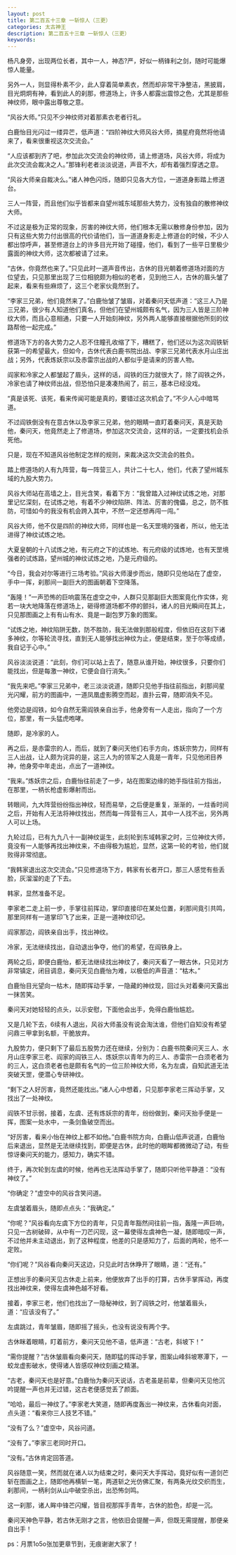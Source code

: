 ```yaml
---
layout: post
title: 第二百五十三章 一斩惊人（三更）
categories: 太古神王
description: 第二百五十三章 一斩惊人（三更）
keywords:
---
```


杨凡身旁，出现两位长者，其中一人，神态?严，好似一柄锋利之剑，随时可能爆惊人能量。

另外一人，则显得朴素不少，此人穿着简单素衣，然而却非常干净整洁，黑披肩，目光炯炯有神，看到此人的刹那，修道场上，许多人都露出震惊之色，尤其是那些神纹师，眼中露出尊敬之意。

“风谷大师。”只见不少神纹师对着那素衣老者行礼。

白鹿怡目光闪过一缕异芒，低声道：“四阶神纹大师风谷大师，摘星府竟然将他请来了，看来很重视这次交流会。”

“人应该都到齐了吧，参加此次交流会的神纹师，请上修道场，风谷大师，将成为此次交流会裁决之人。”那锋利老者淡淡说道，声音不大，却有着强烈穿透之意。

“风谷大师亲自裁决么。”诸人神色闪烁，随即只见各大方位，一道道身影踏上修道台。

三人一阵营，而且他们似乎皆都来自望州城东域那些大势力，没有独自的散修神纹大师。

不过这是极为正常的现象，厉害的神纹大师，他们根本无需以散修身份参加，因为只有这些大势力付出很高的代价请他们，当一道道身影走上修道台的时候，不少人都出惊呼声，甚至修道台上的许多目光开始了碰撞，他们，看到了一些平日里极少露面的神纹大师，这次都被请了过来。

“古休，你竟然也来了。”只见此时一道声音传出，古休的目光朝着修道场对面的方位望去，只见那里出现了三位相貌颇为相似的老者，见到他三人，古休的眉头皱了起来，看来有些麻烦了，这三个老家伙竟然到了。

“李家三兄弟，他们竟然来了。”白鹿怡皱了皱眉，对着秦问天低声道：“这三人乃是三兄弟，很少有人知道他们真名，但他们在望州城颇有名气，因为三人皆是三阶神纹大师，而且心意相通，只要一人开始刻神纹，另外两人能够直接根据他所刻的纹路帮他一起完成。”

修道场下方的各大势力之人忍不住瞳孔收缩了下，糟糕了，他们还以为这次阎铁斩获第一的希望最大，但如今，古休代表白鹿书院出战、李家三兄弟代表水月山庄出战；另外，代表炼妖宗以及赤雷宗出战的人都似乎是请来的厉害人物。

阎家和冷家之人都皱起了眉头，这样的话，阎铁的压力就很大了，除了阎铁之外，冷家也请了神纹师出战，但恐怕只是凑凑热闹了，前三，基本已经没戏。

“真是该死、该死，看来传闻可能是真的，要错过这次机会了。”不少人心中暗骂道。

不过阎铁倒没有在意古休以及李家三兄弟，他的眼睛一直盯着秦问天，真是天助他，秦问天，他竟然走上了修道场，参加这次交流会，这样的话，一定要找机会杀死他。

只是，现在不知道风谷他制定怎样的规则，来裁决这次交流会的胜负。

踏上修道场的人有九阵营，每一阵营三人，共计二十七人，他们，代表了望州城东域的九股大势力。

风谷大师站在高墙之上，目光含笑，看着下方：“我曾踏入过神纹试炼之地，对那里记忆深刻，在试炼之地，有着不少神纹陷阱、阵法、厉害的傀儡，总之，防不胜防，可惜如今的我没有机会跨入其中，不然一定还想再闯一闯。”

风谷大师，他不仅是四阶的神纹大师，同样也是一名天罡境的强者，所以，他无法进得了神纹试炼之地。

大夏皇朝的十八试炼之地，有元府之下的试炼地、有元府级的试炼地，也有天罡境强者的试炼路，望州城的神纹试炼之地，乃是元府级的。

“今日，我会对尔等进行三场考验。”风谷大师漫步而出，随即只见他站在了虚空，手中一挥，刹那间一副巨大的图画朝着下空降落。

“轰隆！”一声恐怖的巨响震荡在虚空之中，人群只见那副巨大图案竟化作实体，宛若一块大地降落在修道场上，砸得修道场都不停的颤抖，诸人的目光瞬间在其上，只见那图画之上有有山有水、竟是一副包罗万象的图案。

“试炼之地，神纹陷阱无数，防不胜防，我无法做到那般程度，但依旧在这刻下诸多神纹，尔等轮流寻找，直到无人能够找出神纹为止，便是结束，至于尔等成绩，我自记于心中。”

风谷淡淡说道：“此刻，你们可以站上去了，随意从谁开始，神纹很多，只要你们能找出，但是每激一神纹，它便会自行消失。”

“我先来吧。”李家三兄弟中，老三淡淡说道，随即只见他手指往前指出，刹那间星光闪耀，前方的图画中，一道凤凰虚影腾空而起，直扑云霄，随即消失不见。

他旁边是阎铁，如今自然无需阎铁亲自出手，他身旁有一人走出，指向了一个方位，那里，有一头猛虎咆哮。

随即，是冷家的人。

再之后，是赤雷宗的人，而后，就到了秦问天他们右手方向，炼妖宗势力，同样有三人出战，让人颇为诧异的是，这三人为的领军之人竟是一青年，只见他闭目养神，他身旁中年走出，点出了一道神纹。

“我来。”炼妖宗之后，白鹿怡往前走了一步，站在图案边缘的她手指往前方指出，在那里，一柄长枪虚影爆射而出。

转眼间，九大阵营纷纷指出神纹，轻而易举，之后便是重复，渐渐的，一炷香时间之后，开始有人无法将神纹找出，然而每一阵营有三人，其中一人找不出，另外两人可以上场。

九轮过后，已有九九八十一副神纹诞生，此刻轮到东域韩家之时，三位神纹大师，竟没有一人能够再找出神纹来，不由得极为尴尬，显然，这第一轮的考验，他们就败得非常彻底。

“我韩家退出这次交流会。”只见修道场下方，韩家有长者开口，那三人感觉有些丢脸，灰溜溜的走了下去。

韩家，显然准备不足。

李家老二走上前一步，手掌往前挥动，掌印直接印在某处位置，刹那间竟引共鸣，那里同样有一道掌印飞了出来，正是一道神纹印记。

阎家那边，阎铁亲自出手，找出神纹。

冷家，无法继续找出，自动退出争夺，他们的希望，在阎铁身上。

两轮之后，即便白鹿怡，都无法继续找出神纹了，秦问天看了一眼古休，只见对方非常镇定，闭目调息，秦问天见白鹿怡为难，以极低的声音道：“枯木。”

白鹿怡目光望向一枯木，随即挥动手掌，一隐藏的神纹现，回过头对着秦问天露出一抹苦笑。

秦问天对她轻轻的点头，以示安慰，下面他会出手，免得白鹿怡尴尬。

又是几轮下去，6续有人退出，风谷大师虽没有说会淘汰谁，但他们自知没有希望问鼎三甲拿到名额，干脆放弃。

九股势力，便只剩下了最后五股势力还在继续，分别为：白鹿书院秦问天三人、水月山庄李家三老、阎家的阎铁三人、炼妖宗以青年为的三人、赤雷宗一白须老者为的三人，这白须老者也是颇有名气的一位三阶神纹大师，名为左虞，自知武道无法突破天罡，便潜心专研神纹。

“剩下之人好厉害，竟然还能找出。”诸人心中想着，只见那李家老三挥动手掌，又找出了一处神纹。

阎铁不甘示弱，接着，左虞、还有炼妖宗的青年，纷纷做到，秦问天抬手便是一挥，图案一处水中，一条剑鱼破空而出。

“好厉害，看来小怡在神纹上都不如他。”白鹿书院方向，白鹿山低声说道，白鹿怡后来退出，显然是无法继续找到，即便是古休，此时他的眼眸都微微动了动，有些惊讶秦问天的能力，感知力，确实不错。

终于，再次轮到左虞的时候，他再也无法挥动手掌了，随即只听他平静道：“没有神纹了。”

“你确定？”虚空中的风谷含笑问道。

左虞皱着眉头，随即点点头：“我确定。”

“你呢？”风谷看向左虞下方位的青年，只见青年豁然间往前一指，轰隆一声巨响，只见一古树破碎，从中有一刀芒闪现，这一幕使得左虞神色一凝，随即暗叹一声，不过他并未主动退出，到了这种程度，他差的只是感知力了，后面的两轮，他不一定败。

“你们呢？”风谷看向秦问天这边，只见此时古休睁开了眼睛，道：“还有。”

正想出手的秦问天见古休走上前来，他便放弃了出手的打算，古休手掌挥动，再度找出神纹来，使得左虞神色越不好看。

接着，李家三老，他们也找出了一隐秘神纹，到了阎铁之时，他皱着眉头，道：“应该没有了。”

左虞跳过，青年皱眉，随即摇了摇头，也没有说没有两个字。

古休眯着眼睛，盯着前方，秦问天见他不语，低声道：“古老，斜坡下！”

“需你提醒？”古休皱眉看向秦问天，随即猛的挥动手掌，图案山峰斜坡寒潭下，一蛟龙虚影破水，使得诸人皆感叹神纹刻画之精湛。

“古老，秦问天也是好意。”白鹿怡为秦问天说话，古老虽是前辈，但秦问天见他沉吟提醒一声也并无过错，这古老便感觉丢了颜面。

“哈哈，最后一神纹了。”李家老大笑道，随即再度轰出一神纹来，古休看向对面，点头道：“看来你三人技艺不错。”

“没有了么？”虚空中，风谷问道。

“没有了。”李家三老同时开口。

“没有。”古休肯定回答道。

风谷随意一笑，然而就在诸人以为结束之时，秦问天大手挥动，竟好似有一道剑芒斩在图画之上，随即他再横斩一笔，两道斩之光仿佛汇聚，有两条光纹交织而生，刹那间，一柄利剑从山中破空杀出，出恐怖剑鸣。

这一刹那，诸人眸中锋芒闪耀，皆目视那挥手青年，古休的脸色，却是一沉。

秦问天神色平静，若古休无刚才之言，他依旧会提醒一声，但既无需提醒，那便亲自出手！

ps：月票1o5o张加更章节到，无痕谢谢大家了！
